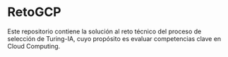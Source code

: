 # RetoGCP
Este repositorio contiene la solución al reto técnico del proceso de selección de Turing-IA, cuyo propósito es evaluar competencias clave en Cloud Computing.
